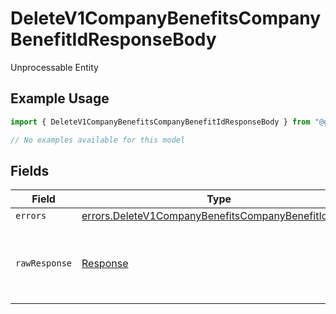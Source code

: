# DeleteV1CompanyBenefitsCompanyBenefitIdResponseBody

Unprocessable Entity

## Example Usage

```typescript
import { DeleteV1CompanyBenefitsCompanyBenefitIdResponseBody } from "@gusto/embedded-api/models/errors/deletev1companybenefitscompanybenefitid.js";

// No examples available for this model
```

## Fields

| Field                                                                                                                        | Type                                                                                                                         | Required                                                                                                                     | Description                                                                                                                  |
| ---------------------------------------------------------------------------------------------------------------------------- | ---------------------------------------------------------------------------------------------------------------------------- | ---------------------------------------------------------------------------------------------------------------------------- | ---------------------------------------------------------------------------------------------------------------------------- |
| `errors`                                                                                                                     | [errors.DeleteV1CompanyBenefitsCompanyBenefitIdErrors](../../models/errors/deletev1companybenefitscompanybenefitiderrors.md) | :heavy_minus_sign:                                                                                                           | N/A                                                                                                                          |
| `rawResponse`                                                                                                                | [Response](https://developer.mozilla.org/en-US/docs/Web/API/Response)                                                        | :heavy_minus_sign:                                                                                                           | Raw HTTP response; suitable for custom response parsing                                                                      |